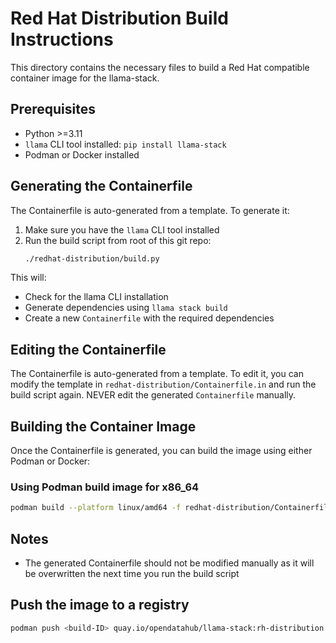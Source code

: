 # Red Hat Distribution Build Instructions

This directory contains the necessary files to build a Red Hat compatible container image for the llama-stack.

## Prerequisites

- Python >=3.11
- `llama` CLI tool installed: `pip install llama-stack`
- Podman or Docker installed

## Generating the Containerfile

The Containerfile is auto-generated from a template. To generate it:

1. Make sure you have the `llama` CLI tool installed
2. Run the build script from root of this git repo:
   ```bash
   ./redhat-distribution/build.py
   ```

This will:
- Check for the llama CLI installation
- Generate dependencies using `llama stack build`
- Create a new `Containerfile` with the required dependencies

## Editing the Containerfile

The Containerfile is auto-generated from a template. To edit it, you can modify the template in `redhat-distribution/Containerfile.in` and run the build script again.
NEVER edit the generated `Containerfile` manually.

## Building the Container Image

Once the Containerfile is generated, you can build the image using either Podman or Docker:

### Using Podman build image for x86_64
```bash
podman build --platform linux/amd64 -f redhat-distribution/Containerfile -t rh .
```

## Notes

- The generated Containerfile should not be modified manually as it will be overwritten the next time you run the build script

## Push the image to a registry

```bash
podman push <build-ID> quay.io/opendatahub/llama-stack:rh-distribution
```
